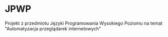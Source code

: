 # JPWP
Projekt z przedmiotu Języki Programowania Wysokiego Poziomu na temat "Automatyzacja przeglądarek internetowych"
